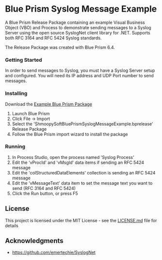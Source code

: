 # Blue Prism Syslog Message Example

A Blue Prism Release Package containing an example Visual Business Object (VBO) and Process to demonstrate sending messages to a Syslog Server using the open source SyslogNet client library for .NET. Supports both RFC 3164 and RFC 5424 Syslog standards.

The Release Package was created with Blue Prism 6.4.

### Getting Started

In order to send messages to Syslog, you must have a Syslog Server setup and configured. You will need its IP address and UDP Port number to send messages.

### Installing

Download the [Example Blue Prism Package](ShmoopySoftBluePrismSyslogMessageExample.bprelease)

1. Launch Blue Prism
2. Click File -> Import
3. Select the 'ShmoopySoftBluePrismSyslogMessageExample.bprelease' Release Package
4. Follow the Blue Prism import wizard to install the package

### Running

1. In Process Studio, open the process named 'Syslog Process'
2. Edit the 'vProcId' and 'vMsgId' data items if sending an RFC 5424 message
3. Edit the 'colStructuredDataElements' collection is sending an RFC 5424 message
3. Edit the 'vMessageText' data item to set the message text you want to send (RFC 3164 and RFC 5424)
4. Click the Run button, or press F5

## License

This project is licensed under the MIT License - see the [LICENSE.md](LICENSE.md) file for details

## Acknowledgments

* https://github.com/emertechie/SyslogNet
